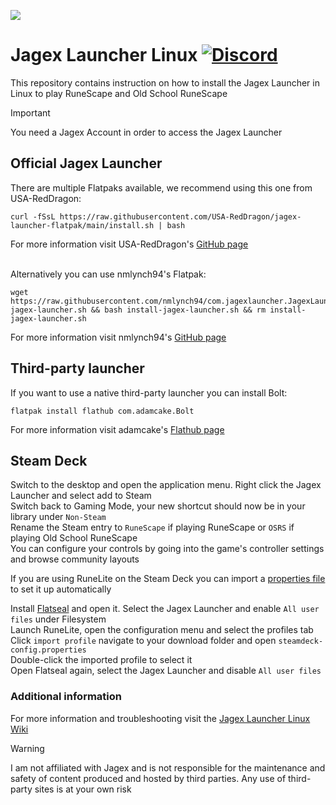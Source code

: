 ![](https://runescape.wiki/images/thumb/Jagex_Launcher_icon.png/128px-Jagex_Launcher_icon.png)
# Jagex Launcher Linux [![Discord](https://img.shields.io/discord/828918474784768010)](https://discord.gg/aX7GT2Mkdu)

This repository contains instruction on how to install the Jagex Launcher in Linux to play RuneScape and Old School RuneScape<br>

> [!IMPORTANT]  
> You need a Jagex Account in order to access the Jagex Launcher

## Official Jagex Launcher

There are multiple Flatpaks available, we recommend using this one from USA-RedDragon:
```
curl -fSsL https://raw.githubusercontent.com/USA-RedDragon/jagex-launcher-flatpak/main/install.sh | bash
```
For more information visit USA-RedDragon's [GitHub page](https://github.com/USA-RedDragon/jagex-launcher-flatpak)<br>
<br>


Alternatively you can use nmlynch94's Flatpak:
```
wget https://raw.githubusercontent.com/nmlynch94/com.jagexlauncher.JagexLauncher/main/install-jagex-launcher.sh && bash install-jagex-launcher.sh && rm install-jagex-launcher.sh
```
For more information visit nmlynch94's [GitHub page](https://github.com/nmlynch94/com.jagexlauncher.JagexLauncher)

## Third-party launcher

If you want to use a native third-party launcher you can install Bolt:<br>
```
flatpak install flathub com.adamcake.Bolt
```

For more information visit adamcake's [Flathub page](https://github.com/flathub/com.adamcake.Bolt)

## Steam Deck
Switch to the desktop and open the application menu. Right click the Jagex Launcher and select add to Steam<br>
Switch back to Gaming Mode, your new shortcut should now be in your library under `Non-Steam`<br>
Rename the Steam entry to `RuneScape` if playing RuneScape or `OSRS` if playing Old School RuneScape<br>
You can configure your controls by going into the game's controller settings and browse community layouts

If you are using RuneLite on the Steam Deck you can import a [properties file](https://github.com/TormStorm/jagex-launcher-linux/blob/main/resources/steamdeck-settings.properties) to set it up automatically<br>

Install [Flatseal](https://flathub.org/apps/com.github.tchx84.Flatseal) and open it. Select the Jagex Launcher and enable `All user files` under Filesystem<br>
Launch RuneLite, open the configuration menu and select the profiles tab<br>
Click `import profile` navigate to your download folder and open `steamdeck-config.properties`<br>
Double-click the imported profile to select it<br>
Open Flatseal again, select the Jagex Launcher and disable `All user files`<br>

### Additional information

For more information and troubleshooting visit the [Jagex Launcher Linux Wiki](https://github.com/TormStorm/jagex-launcher-linux/wiki)

> [!WARNING]  
> I am not affiliated with Jagex and is not responsible for the maintenance and safety of content produced and hosted by third parties. Any use of third-party sites is at your own risk
